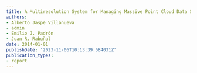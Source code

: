 ```yaml
---
title: A Multiresolution System for Managing Massive Point Cloud Data Sets
authors:
- Alberto Jaspe Villanueva
- admin
- Emilio J. Padrón
- Juan R. Rabuñal
date: 2014-01-01
publishDate: '2023-11-06T10:13:39.584031Z'
publication_types:
- report
---
```

